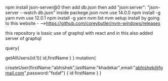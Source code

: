 npm install json-server@0 
then add db.json 
then add  "json:server": "json-server --watch db.json" inside packege.json 
nvm use 14.0.0
npm install -g yarn
nvm use 12.0.1
npm install -g yarn
nvm list 
nvm setup install by going to this website -
-->https://github.com/coreybutler/nvm-windows/releases

this repository is basic use of graphql with react and in this also added server of graphql 





query{
  
  getAllUsers(id:1){
    id,firstName
  }
}
mutation{
  
  
  createUser(firstName:"abhishek",lastName:"khadekar",email:"abhishek@fgmail.com",password:"fsdaf") {
    id
    firstName
  }
}
